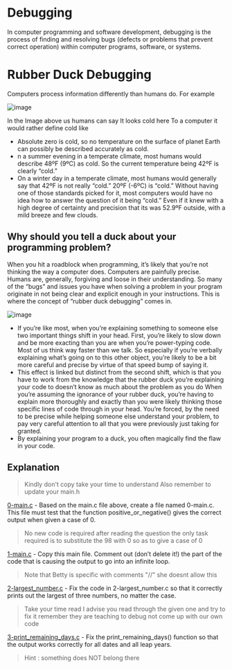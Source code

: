 # Debugging
In computer programming and software development, debugging is the process of finding and resolving bugs (defects or problems that prevent correct operation) within computer programs, software, or systems.

# Rubber Duck Debugging
Computers process information differently than humans do.
For example

![image](https://github.com/Darryl-Mbae/alx-low_level_programming/assets/102142446/40446e72-1e11-473b-958c-b35e275e1fd6)

In the Image above us humans can say It looks cold here 
To a computer it would rather define cold like
* Absolute zero is cold, so no temperature on the surface of planet Earth can possibly be described accurately as cold.
* n a summer evening in a temperate climate, most humans would describe 48ºF (9ºC) as cold. So the current temperature being 42ºF is clearly “cold.”
* On a winter day in a temperate climate, most humans would generally say that 42ºF is not really “cold.” 20ºF (-6ºC) is “cold.”
Without having one of those standards picked for it, most computers would have no idea how to answer the question of it being “cold.” Even if it knew with a high degree of certainty and precision that its was 52.9ºF outside, with a mild breeze and few clouds.

## Why should you tell a duck about your programming problem?

When you hit a roadblock when programming, it’s likely that you’re not thinking the way a computer does. Computers are painfully precise. Humans are, generally, forgiving and loose in their understanding. So many of the “bugs” and issues you have when solving a problem in your program originate in not being clear and explicit enough in your instructions.
This is where the concept of “rubber duck debugging” comes in.

![image](https://github.com/Darryl-Mbae/alx-low_level_programming/assets/102142446/9a6bfc85-2287-4314-ad70-0638b10a7a24)

* If you’re like most, when you’re explaining something to someone else two important things shift in your head. First, you’re likely to slow down and be more exacting than you are when you’re power-typing code. Most of us think way faster than we talk. So especially if you’re verbally explaining what’s going on to this other object, you’re likely to be a bit more careful and precise by virtue of that speed bump of saying it.
* This effect is linked but distinct from the second shift, which is that you have to work from the knowledge that the rubber duck you’re explaining your code to doesn’t know as much about the problem as you do
When you’re assuming the ignorance of your rubber duck, you’re having to explain more thoroughly and exactly than you were likely thinking those specific lines of code through in your head. You’re forced, by the need to be precise while helping someone else understand your problem, to pay very careful attention to all that you were previously just taking for granted.
* By explaining your program to a duck, you often magically find the flaw in your code. 

## Explanation
> Kindly don't copy take your time to understand 
> Also remember to update your main.h 

[0-main.c](https://github.com/Darryl-Mbae/alx-low_level_programming/blob/master/0x03-debugging/0-main.c) - Based on the main.c file above, create a file named 0-main.c. This file must test that the function positive_or_negative() gives the correct output when given a case of 0.
> No new code is required after reading the question the only task required is to substitute the 98 with 0 so as to give a case of 0

[1-main.c](https://github.com/Darryl-Mbae/alx-low_level_programming/blob/master/0x03-debugging/1-main.c) - Copy this main file. Comment out (don’t delete it!) the part of the code that is causing the output to go into an infinite loop.
> Note that Betty is specific with comments "//" she doesnt allow this

[2-largest_number.c](https://github.com/Darryl-Mbae/alx-low_level_programming/blob/master/0x03-debugging/2-largest_number.c) - Fix the code in 2-largest_number.c so that it correctly prints out the largest of three numbers, no matter the case.
> Take your time read I advise you read through the given one and try to fix it remember they are teaching to debug not come up with our own code

[3-print_remaining_days.c](https://github.com/Darryl-Mbae/alx-low_level_programming/blob/master/0x03-debugging/3-print_remaining_days.c) - Fix the print_remaining_days() function so that the output works correctly for all dates and all leap years.
> Hint : something does NOT belong there

